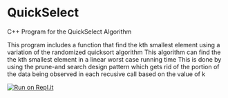 # QuickSelect
C++ Program for the QuickSelect Algorithm

This program includes a function that find the kth smallest element using a variation of the randomized quicksort algorithm
This algorithm can find the the kth smallest element in a linear worst case running time
This is done by using the prune-and search design pattern which gets rid of the portion of the data being observed in each recusive call based on the value of k

[![Run on Repl.it](https://repl.it/badge/github/danielzelfo/QuickSelect)](https://repl.it/github/danielzelfo/QuickSelect)